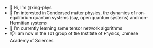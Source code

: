 - 👋 Hi, I’m @xing-phys
- 👀 I’m interested in Condensed matter physics, the dynamics of non-equilibrium quantum systems (say, open quantum systems) and non-Hermitian systems
- 🌱 I’m currently learning some tensor network algorithms
- 📫 I am now in the T01 group of the Institute of Physics, Chinese Academy of Sciences

<!---
xing-phys/xing-phys is a ✨ special ✨ repository because its `README.md` (this file) appears on your GitHub profile.
You can click the Preview link to take a look at your changes.
--->

